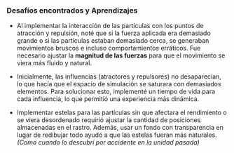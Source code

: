 ### Desafíos encontrados y Aprendizajes
- Al implementar la interacción de las partículas con los puntos de atracción y repulsión, noté que si la fuerza aplicada era demasiado grande o si las partículas estaban demasiado cerca, se generaban movimientos bruscos e incluso comportamientos erráticos. Fue necesario ajustar la **magnitud de las fuerzas** para que el movimiento se viera más fluido y natural.

- Inicialmente, las influencias (atractores y repulsores) no desaparecían, lo que hacía que el espacio de simulación se saturara con demasiados elementos. Para solucionar esto, implementé un tiempo de vida para cada influencia, lo que permitió una experiencia más dinámica.

- Implementar estelas para las partículas sin que afectara el rendimiento o se viera desordenado requirió ajustar la cantidad de posiciones almacenadas en el rastro. Además, usar un fondo con transparencia en lugar de redibujar todo ayudó a que las estelas fueran más naturales. _(Como cuando lo descubrí por accidente en la unidad pasada)_

